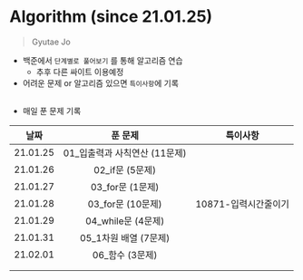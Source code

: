 # Algorithm (since 21.01.25)

> Gyutae Jo

- 백준에서 `단계별로 풀어보기` 를 통해 알고리즘 연습
  - 추후 다른 싸이트 이용예정
- 어려운 문제 or 알고리즘 있으면 `특이사항`에 기록

## 

- 매일 푼 문제 기록

|   날짜   |            푼 문제            |       특이사항       |
| :------: | :---------------------------: | :------------------: |
| 21.01.25 | 01_입출력과 사칙연산 (11문제) |                      |
| 21.01.26 |        02_if문 (5문제)        |                      |
| 21.01.27 |       03_for문 (1문제)        |                      |
| 21.01.28 |       03_for문 (10문제)       | 10871-입력시간줄이기 |
| 21.01.29 |      04_while문 (4문제)       |                      |
| 21.01.31 |     05_1차원 배열 (7문제)     |                      |
| 21.02.01 |        06_함수 (3문제)        |                      |
|          |                               |                      |
|          |                               |                      |

